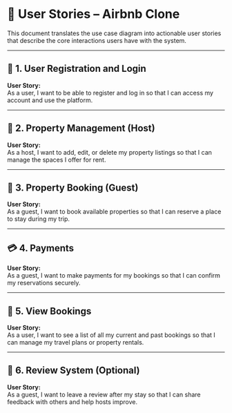 # 🧾 User Stories – Airbnb Clone

This document translates the use case diagram into actionable user stories that describe the core interactions users have with the system.

---

## 👥 1. User Registration and Login

**User Story:**  
As a user, I want to be able to register and log in so that I can access my account and use the platform.

---

## 🏡 2. Property Management (Host)

**User Story:**  
As a host, I want to add, edit, or delete my property listings so that I can manage the spaces I offer for rent.

---

## 📅 3. Property Booking (Guest)

**User Story:**  
As a guest, I want to book available properties so that I can reserve a place to stay during my trip.

---

## 💳 4. Payments

**User Story:**  
As a guest, I want to make payments for my bookings so that I can confirm my reservations securely.

---

## 📖 5. View Bookings

**User Story:**  
As a user, I want to see a list of all my current and past bookings so that I can manage my travel plans or property rentals.

---

## 📝 6. Review System (Optional)

**User Story:**  
As a guest, I want to leave a review after my stay so that I can share feedback with others and help hosts improve.
